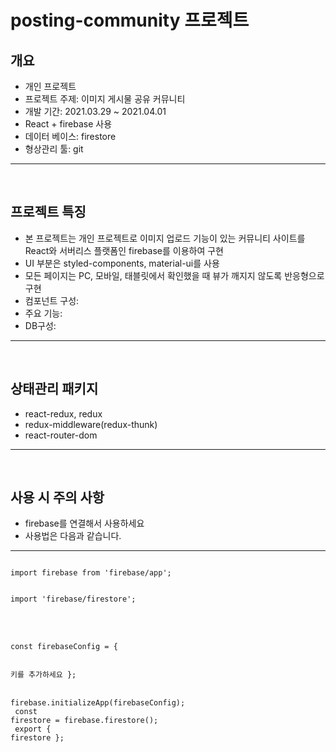 # posting-community 프로젝트

## 개요

- 개인 프로젝트
- 프로젝트 주제: 이미지 게시물 공유 커뮤니티
- 개발 기간: 2021.03.29 ~ 2021.04.01
- React + firebase 사용
- 데이터 베이스: firestore
- 형상관리 툴: git
<hr/>
<br/>

## 프로젝트 특징

- 본 프로젝트는 개인 프로젝트로 이미지 업로드 기능이 있는 커뮤니티 사이트를 React와 서버리스 플랫폼인 firebase를 이용하여 구현
- UI 부분은 styled-components, material-ui를 사용
- 모든 페이지는 PC, 모바일, 태블릿에서 확인했을 때 뷰가 깨지지 않도록 반응형으로 구현
- 컴포넌트 구성: 
- 주요 기능: 
- DB구성: 
<hr/>
<br/>

## 상태관리 패키지

- react-redux, redux
- redux-middleware(redux-thunk)
- react-router-dom
<hr/>
<br/>

## 사용 시 주의 사항

- firebase를 연결해서 사용하세요
- 사용법은 다음과 같습니다.
<hr/>
<code>
import firebase from 'firebase/app'; 
  </code>
  <br/>
  <code>
import 'firebase/firestore';
    </code>
    <br/><br/><br/>
  <code>
const firebaseConfig = {

  키를 추가하세요
};  </code><br/><br/>
  <code>
firebase.initializeApp(firebaseConfig);
  </code>
  <br/>
    <code>
const firestore = firebase.firestore();
  </code>
    <br/>
      <code>
export { firestore };
</code>
